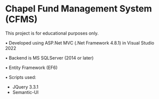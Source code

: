 Chapel Fund Management System (CFMS)
====================================

This project is for educational purposes only.

• Developed using ASP.Net MVC (.Net Framework 4.8.1) in Visual Studio 2022

• Backend is MS SQLServer (2014 or later)

• Entity Framework (EF6)

• Scripts used:
- JQuery 3.3.1
- Semantic-UI

